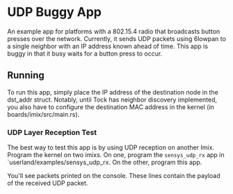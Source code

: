 UDP Buggy App
=============

An example app for platforms with a 802.15.4 radio that broadcasts
button presses over the network. Currently, it sends UDP packets
using 6lowpan to a single neighbor with an IP address known ahead of time.
This app is buggy in that it busy waits for a button press to occur.

## Running

To run this app, simply place the IP address of the destination node in the dst\_addr struct.
Notably, until Tock has neighbor discovery implemented, you also have to configure
the destination MAC address in the kernel (in boards/imix/src/main.rs).

### UDP Layer Reception Test

The best way to test this app is by using UDP reception on another Imix.
Program the kernel on two imixs. On one, program the `sensys_udp_rx` app in
`userland/examples/sensys_udp_rx.
On the other, program this app.

You'll see packets printed on the console.
These lines contain the payload of the received UDP packet.
